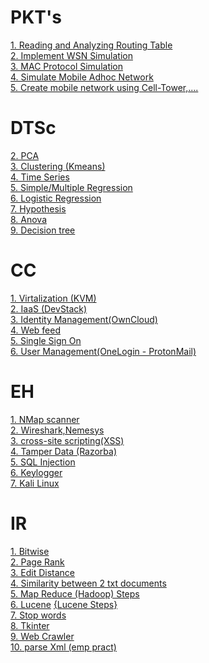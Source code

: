 # PKT's
<a href="https://github.com/calijoefornium/jhol/raw/main/P/WSN%20PKTS/wsn%20P-5.pkt">1. Reading and Analyzing Routing Table </a>
<br>
<a href="https://github.com/calijoefornium/jhol/raw/main/P/WSN%20PKTS/wsn%20P-7.pkt">2. Implement WSN Simulation </a>
<br> 
<a href="https://github.com/calijoefornium/jhol/raw/main/P/WSN%20PKTS/wsn%20P-8.pkt">3. MAC Protocol Simulation </a>
<br> 
<a href="https://github.com/calijoefornium/jhol/raw/main/P/WSN%20PKTS/wsn%20P-9.pkt">4. Simulate Mobile Adhoc Network </a>
<br> 
<a href="https://github.com/calijoefornium/jhol/raw/main/P/WSN%20PKTS/wsn%20P-10.pkt">5. Create mobile network using Cell-Tower,....</a>


# DTSc

<!--<a href="https://github.com/calijoefornium/jhol/blob/main/P/DTSC/MONGODB.txt">1. Mongo</a>
<br>-->
<a href="https://github.com/calijoefornium/jhol/blob/main/P/DTSC/pca.txt">2. PCA</a>
<br>
<a href="https://github.com/calijoefornium/jhol/blob/main/P/DTSC/kmeans.txt">3. Clustering (Kmeans)</a>
<br>
<a href="https://github.com/calijoefornium/jhol/blob/main/P/DTSC/time series.txt">4. Time Series</a>
<br>
<a href="https://github.com/calijoefornium/jhol/blob/main/P/DTSC/sim_mul%20lin%20reg.txt">5. Simple/Multiple Regression</a>
<br>
<a href="https://github.com/calijoefornium/jhol/blob/main/P/DTSC/logistic%20reg.txt">6. Logistic Regression</a>
<br>
<a href="https://github.com/calijoefornium/jhol/blob/main/P/DTSC/hypothesis.txt">7. Hypothesis</a>
<br>
<a href="https://github.com/calijoefornium/jhol/blob/main/P/DTSC/anova.txt">8. Anova</a>
<br>
<a href="https://github.com/calijoefornium/jhol/blob/main/P/DTSC/decision%20tree.txt">9. Decision tree</a>

# CC

<a href="https://github.com/calijoefornium/jhol/blob/main/P/CC/Virtalization(KVM).txt">1. Virtalization (KVM)</a>
<br>
<a href="https://github.com/calijoefornium/jhol/blob/main/P/CC/devstack.txt">2. IaaS (DevStack)</a>
<br>
<a href="https://github.com/calijoefornium/jhol/blob/main/P/CC/owncloud.txt">3. Identity Management(OwnCloud)</a>
<br>
<a href="https://github.com/calijoefornium/jhol/blob/main/P/CC/web%20feed.txt">4. Web feed</a>
<br>
<a href="https://github.com/calijoefornium/jhol/blob/main/P/CC/SSO.txt">5. Single Sign On</a>
<br>
<a href="https://github.com/calijoefornium/jhol/blob/main/P/CC/onelogin.txt">6. User Management(OneLogin - ProtonMail)</a>
<br>

# EH
<a href="https://github.com/calijoefornium/jhol/blob/main/P/EH/nmap.txt">1. NMap scanner </a>
<br>
<a href="https://github.com/calijoefornium/jhol/blob/main/P/EH/Wireshark%2C%20nemesys.txt">2. Wireshark,Nemesys </a>
<br>
<a href="https://github.com/calijoefornium/jhol/blob/main/P/EH/XSS.txt">3. cross-site scripting(XSS) </a>
<br>
<a href="https://github.com/calijoefornium/jhol/blob/main/P/EH/razorba.txt">4. Tamper Data (Razorba) </a>
<br>
<a href="https://github.com/calijoefornium/jhol/blob/main/P/EH/SQL%20inject.txt">5. SQL Injection </a>
<br>
<a href="https://github.com/calijoefornium/jhol/blob/main/P/EH/keylogger.py">6. Keylogger </a>
<br>
<a href="https://github.com/calijoefornium/jhol/blob/main/P/EH/kali%20linux.txt">7. Kali Linux </a>

# IR
<a href="https://github.com/calijoefornium/jhol/blob/main/P/IR/Bitwise.java">1. Bitwise</a>
<br>
<a href="https://github.com/calijoefornium/jhol/blob/main/P/IR/PageRank.java">2. Page Rank</a>
<br>
<a href="https://github.com/calijoefornium/jhol/blob/main/P/IR/EditDistanceProblem.java">3. Edit Distance</a>
<br>
<a href="https://github.com/calijoefornium/jhol/blob/main/P/IR/Compute%20Similarity.py">4. Similarity between 2 txt documents</a>
<br>
<a href="https://github.com/calijoefornium/jhol/blob/main/P/IR/MapReduce(hadoop).txt">5. Map Reduce (Hadoop) Steps</a>
<br>
<a href="https://github.com/calijoefornium/jhol/tree/main/P/IR/LuceneFirstApplication">6. Lucene</a>
<a href="https://github.com/calijoefornium/jhol/blob/main/P/IR/LuceneFirstApplication/STEPS.txt">{Lucene Steps}</a>
<br>
<a href="https://github.com/calijoefornium/jhol/blob/main/P/IR/stopwords.py">7. Stop words</a>
<br>
<a href="https://github.com/calijoefornium/jhol/blob/main/P/IR/Tkinter.py">8. Tkinter</a>
<br>
<a href="https://github.com/calijoefornium/jhol/blob/main/P/IR/Crawler.java">9. Web Crawler</a>
<br>
<a href="https://github.com/calijoefornium/jhol/tree/main/P/IR/emp%20pract">10. parse Xml (emp pract)</a>
<br>






















